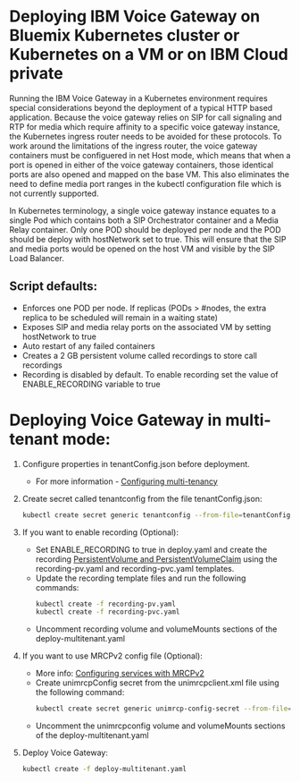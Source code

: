 # Deploying IBM Voice Gateway on Bluemix Kubernetes cluster or Kubernetes on a VM or on IBM Cloud private
Running the IBM Voice Gateway in a Kubernetes environment requires special considerations beyond the deployment of a typical HTTP based application. Because the voice gateway relies on SIP for call signaling and RTP for media which require affinity to a specific voice gateway instance, the Kubernetes ingress router needs to be avoided for these protocols. To work around the limitations of the ingress router, the voice gateway containers must be configuered in net Host mode, which means that when a port is opened in either of the voice gateway containers, those identical ports are also opened and mapped on the base VM. This also eliminates the need to define media port ranges in the kubectl configuration file which is not currently supported.

In Kubernetes terminology, a single voice gateway instance equates to a single Pod which contains both a SIP Orchestrator container and a Media Relay container. Only one POD should be deployed per node and the POD should be deploy with hostNetwork set to true. This will ensure that the SIP and media ports would be opened on the host VM and visible by the SIP Load Balancer.  

## Script defaults:

* Enforces one POD per node. If replicas (PODs > #nodes, the extra replica to be scheduled will remain in a waiting state)
* Exposes SIP and media relay ports on the associated VM by setting hostNetwork to true
* Auto restart of any failed containers
* Creates a 2 GB persistent volume called recordings to store call recordings
* Recording is disabled by default. To enable recording set the value of ENABLE_RECORDING variable to true



# Deploying Voice Gateway in multi-tenant mode:

1) Configure properties in tenantConfig.json before deployment. 
   - For more information - [Configuring multi-tenancy](https://www.ibm.com/support/knowledgecenter/SS4U29/multitenancy.html)

1) Create secret called tenantconfig from the file tenantConfig.json:
   ```bash
   kubectl create secret generic tenantconfig --from-file=tenantConfig=tenantConfig.json
   ```

1) If you want to enable recording (Optional): 
   - Set ENABLE_RECORDING to true in deploy.yaml and create the recording [PersistentVolume and PersistentVolumeClaim](https://kubernetes.io/docs/concepts/storage/persistent-volumes/) using the recording-pv.yaml and recording-pvc.yaml templates.
   - Update the recording template files  and run the following commands: 
     ```bash
     kubectl create -f recording-pv.yaml
     kubectl create -f recording-pvc.yaml
     ```
   - Uncomment recording volume and volumeMounts sections of the deploy-multitenant.yaml

1) If you want to use MRCPv2 config file (Optional):
   - More info: [Configuring services with MRCPv2](https://www.ibm.com/support/knowledgecenter/SS4U29/MRCP.html)
   - Create unimrcpConfig secret from the unimrcpclient.xml file using the following command: 
     ```bash
     kubectl create secret generic unimrcp-config-secret --from-file=unimrcpConfig=unimrcpclient.xml
     ```
   - Uncomment the unimrcpconfig volume and volumeMounts sections of the deploy-multitenant.yaml 
  
1) Deploy Voice Gateway:  
   ```bash
   kubectl create -f deploy-multitenant.yaml
   ```
